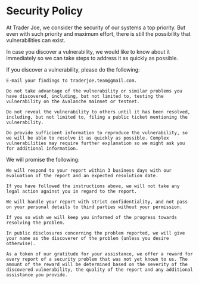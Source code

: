 # Security Policy

At Trader Joe, we consider the security of our systems a top priority. But even with such priority and maximum effort, there is still the possibility that vulnerabilities can exist.

In case you discover a vulnerability, we would like to know about it immediately so we can take steps to address it as quickly as possible.

If you discover a vulnerability, please do the following:

    E-mail your findings to traderjoe.team@gmail.com.

    Do not take advantage of the vulnerability or similar problems you have discovered, including, but not limited to, testing the vulnerability on the Avalanche mainnet or testnet.

    Do not reveal the vulnerability to others until it has been resolved, including, but not limited to, filing a public ticket mentioning the vulnerability.

    Do provide sufficient information to reproduce the vulnerability, so we will be able to resolve it as quickly as possible. Complex vulnerabilities may require further explanation so we might ask you for additional information.

We will promise the following:

    We will respond to your report within 3 business days with our evaluation of the report and an expected resolution date.

    If you have followed the instructions above, we will not take any legal action against you in regard to the report.

    We will handle your report with strict confidentiality, and not pass on your personal details to third parties without your permission.

    If you so wish we will keep you informed of the progress towards resolving the problem.

    In public disclosures concerning the problem reported, we will give your name as the discoverer of the problem (unless you desire otherwise).

    As a token of our gratitude for your assistance, we offer a reward for every report of a security problem that was not yet known to us. The amount of the reward will be determined based on the severity of the discovered vulnerability, the quality of the report and any additional assistance you provide.
